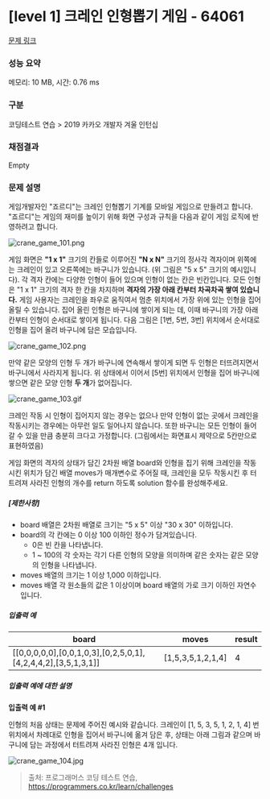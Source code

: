 # [level 1] 크레인 인형뽑기 게임 - 64061 

[문제 링크](https://school.programmers.co.kr/learn/courses/30/lessons/64061) 

### 성능 요약

메모리: 10 MB, 시간: 0.76 ms

### 구분

코딩테스트 연습 > 2019 카카오 개발자 겨울 인턴십

### 채점결과

Empty

### 문제 설명

<p>게임개발자인 "죠르디"는 크레인 인형뽑기 기계를 모바일 게임으로 만들려고 합니다.<br>
"죠르디"는 게임의 재미를 높이기 위해 화면 구성과 규칙을 다음과 같이 게임 로직에 반영하려고 합니다.</p>

<p><img src="https://grepp-programmers.s3.ap-northeast-2.amazonaws.com/files/production/69f1cd36-09f4-4435-8363-b71a650f7448/crane_game_101.png" title="" alt="crane_game_101.png"></p>

<p>게임 화면은 <strong>"1 x 1"</strong> 크기의 칸들로 이루어진 <strong>"N x N"</strong> 크기의 정사각 격자이며 위쪽에는 크레인이 있고 오른쪽에는 바구니가 있습니다. (위 그림은 "5 x 5" 크기의 예시입니다). 각 격자 칸에는 다양한 인형이 들어 있으며 인형이 없는 칸은 빈칸입니다. 모든 인형은 "1 x 1" 크기의 격자 한 칸을 차지하며 <strong>격자의 가장 아래 칸부터 차곡차곡 쌓여 있습니다.</strong> 게임 사용자는 크레인을 좌우로 움직여서 멈춘 위치에서 가장 위에 있는 인형을 집어 올릴 수 있습니다. 집어 올린 인형은 바구니에 쌓이게 되는 데, 이때 바구니의 가장 아래 칸부터 인형이 순서대로 쌓이게 됩니다. 다음 그림은  [1번, 5번, 3번] 위치에서 순서대로 인형을 집어 올려 바구니에 담은 모습입니다.</p>

<p><img src="https://grepp-programmers.s3.ap-northeast-2.amazonaws.com/files/production/638e2162-b1e4-4bbb-b0d7-62d31e97d75c/crane_game_102.png" title="" alt="crane_game_102.png"></p>

<p>만약 같은 모양의 인형 두 개가 바구니에 연속해서 쌓이게 되면 두 인형은 터뜨려지면서 바구니에서 사라지게 됩니다. 위 상태에서 이어서 [5번] 위치에서 인형을 집어 바구니에 쌓으면 같은 모양 인형 <strong>두 개</strong>가 없어집니다.</p>

<p><img src="https://grepp-programmers.s3.ap-northeast-2.amazonaws.com/files/production/8569d736-091e-4771-b2d3-7a6e95a20c22/crane_game_103.gif" title="" alt="crane_game_103.gif"></p>

<p>크레인 작동 시 인형이 집어지지 않는 경우는 없으나 만약 인형이 없는 곳에서 크레인을 작동시키는 경우에는 아무런 일도 일어나지 않습니다. 또한 바구니는 모든 인형이  들어갈 수 있을 만큼 충분히 크다고 가정합니다. (그림에서는 화면표시 제약으로 5칸만으로 표현하였음)</p>

<p>게임 화면의 격자의 상태가 담긴 2차원 배열 board와 인형을 집기 위해 크레인을 작동시킨 위치가 담긴 배열 moves가 매개변수로 주어질 때, 크레인을 모두 작동시킨 후 터트려져 사라진 인형의 개수를 return 하도록 solution 함수를 완성해주세요.</p>

<h5><strong>[제한사항]</strong></h5>

<ul>
<li>board 배열은 2차원 배열로 크기는 "5 x 5" 이상 "30 x 30" 이하입니다.</li>
<li>board의 각 칸에는 0 이상 100 이하인 정수가 담겨있습니다.

<ul>
<li>0은 빈 칸을 나타냅니다.</li>
<li>1 ~ 100의 각 숫자는 각기 다른 인형의 모양을 의미하며 같은 숫자는 같은 모양의 인형을 나타냅니다.</li>
</ul></li>
<li>moves 배열의 크기는 1 이상 1,000 이하입니다.</li>
<li>moves 배열 각 원소들의 값은 1 이상이며 board 배열의 가로 크기 이하인 자연수입니다.</li>
</ul>

<h5><strong>입출력 예</strong></h5>
<table class="table">
        <thead><tr>
<th>board</th>
<th>moves</th>
<th>result</th>
</tr>
</thead>
        <tbody><tr>
<td>[[0,0,0,0,0],[0,0,1,0,3],[0,2,5,0,1],[4,2,4,4,2],[3,5,1,3,1]]</td>
<td>[1,5,3,5,1,2,1,4]</td>
<td>4</td>
</tr>
</tbody>
      </table>
<h5><strong>입출력 예에 대한 설명</strong></h5>

<p><strong>입출력 예 #1</strong></p>

<p>인형의 처음 상태는 문제에 주어진 예시와 같습니다. 크레인이 [1, 5, 3, 5, 1, 2, 1, 4] 번 위치에서 차례대로 인형을 집어서 바구니에 옮겨 담은 후, 상태는 아래 그림과 같으며 바구니에 담는 과정에서 터트려져 사라진 인형은 4개 입니다.</p>

<p><img src="https://grepp-programmers.s3.ap-northeast-2.amazonaws.com/files/production/bb0f59c7-6b72-485a-8302-217fe53ea88f/crane_game_104.jpg" title="" alt="crane_game_104.jpg"></p>


> 출처: 프로그래머스 코딩 테스트 연습, https://programmers.co.kr/learn/challenges